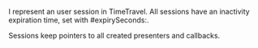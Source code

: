 I represent an user session in TimeTravel. All sessions have an inactivity expiration time, set with #expirySeconds:.

Sessions keep pointers to all created presenters and callbacks.